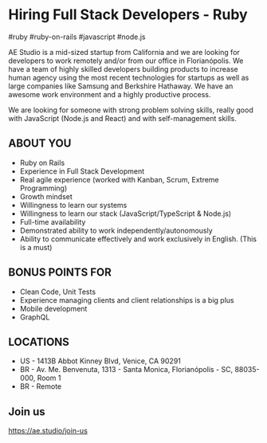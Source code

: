 # Hiring Full Stack Developers - Ruby

#ruby #ruby-on-rails #javascript #node.js

AE Studio is a mid-sized startup from California and we are looking for developers to work remotely and/or from our office in Florianópolis. We have a team of highly skilled developers building products to increase human agency using the most recent technologies for startups as well as large companies like Samsung and Berkshire Hathaway. We have an awesome work environment and a highly productive process.

We are looking for someone with strong problem solving skills, really good with JavaScript (Node.js and React) and with self-management skills.

## ABOUT YOU
- Ruby on Rails
- Experience in Full Stack Development
- Real agile experience (worked with Kanban, Scrum, Extreme Programming)
- Growth mindset
- Willingness to learn our systems
- Willingness to learn our stack (JavaScript/TypeScript & Node.js)
- Full-time availability
- Demonstrated ability to work independently/autonomously
- Ability to communicate effectively and work exclusively in English. (This is a must)

## BONUS POINTS FOR
- Clean Code, Unit Tests
- Experience managing clients and client relationships is a big plus
- Mobile development
- GraphQL

## LOCATIONS
- US - 1413B Abbot Kinney Blvd, Venice, CA 90291
- BR - Av. Me. Benvenuta, 1313 - Santa Monica, Florianópolis - SC, 88035-000, Room 1
- BR - Remote

## Join us

https://ae.studio/join-us
